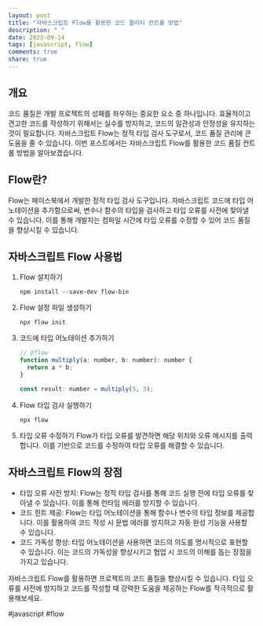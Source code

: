 ```yaml
---
layout: post
title: "자바스크립트 Flow를 활용한 코드 퀄리티 컨트롤 방법"
description: " "
date: 2023-09-14
tags: [javascript, flow]
comments: true
share: true
---
```


## 개요
코드 품질은 개발 프로젝트의 성패를 좌우하는 중요한 요소 중 하나입니다. 효율적이고 견고한 코드를 작성하기 위해서는 실수를 방지하고, 코드의 일관성과 안정성을 유지하는 것이 필요합니다. 자바스크립트 Flow는 정적 타입 검사 도구로서, 코드 품질 관리에 큰 도움을 줄 수 있습니다. 이번 포스트에서는 자바스크립트 Flow를 활용한 코드 품질 컨트롤 방법을 알아보겠습니다.

## Flow란?
Flow는 페이스북에서 개발한 정적 타입 검사 도구입니다. 자바스크립트 코드에 타입 어노테이션을 추가함으로써, 변수나 함수의 타입을 검사하고 타입 오류를 사전에 찾아낼 수 있습니다. 이를 통해 개발자는 컴파일 시간에 타입 오류를 수정할 수 있어 코드 품질을 향상시킬 수 있습니다.

## 자바스크립트 Flow 사용법
1. Flow 설치하기
   ```
   npm install --save-dev flow-bin
   ```

2. Flow 설정 파일 생성하기
   ```
   npx flow init
   ```

3. 코드에 타입 어노테이션 추가하기
   ```javascript
   // @flow
   function multiply(a: number, b: number): number {
     return a * b;
   }

   const result: number = multiply(5, 3);
   ```

4. Flow 타입 검사 실행하기
   ```
   npx flow
   ```

5. 타입 오류 수정하기
   Flow가 타입 오류를 발견하면 해당 위치와 오류 메시지를 출력합니다. 이를 기반으로 코드를 수정하여 타입 오류를 해결할 수 있습니다.

## 자바스크립트 Flow의 장점
- 타입 오류 사전 방지: Flow는 정적 타입 검사를 통해 코드 실행 전에 타입 오류를 찾아낼 수 있습니다. 이를 통해 런타임 에러를 방지할 수 있습니다.
- 코드 힌트 제공: Flow는 타입 어노테이션을 통해 함수나 변수의 타입 정보를 제공합니다. 이를 활용하여 코드 작성 시 문법 에러를 방지하고 자동 완성 기능을 사용할 수 있습니다.
- 코드 가독성 향상: 타입 어노테이션을 사용하면 코드의 의도를 명시적으로 표현할 수 있습니다. 이는 코드의 가독성을 향상시키고 협업 시 코드의 이해를 돕는 장점을 가지고 있습니다.

자바스크립트 Flow를 활용하면 프로젝트의 코드 품질을 향상시킬 수 있습니다. 타입 오류를 사전에 방지하고 코드를 작성할 때 강력한 도움을 제공하는 Flow를 적극적으로 활용해보세요.

#javascript #flow